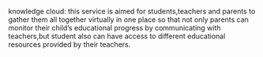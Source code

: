 knowledge cloud:
this service is aimed for students,teachers and parents to gather them all together virtually in one place so that not only parents can monitor their child’s educational progress by communicating with teachers,but student also can have access to different educational resources provided by their teachers.
